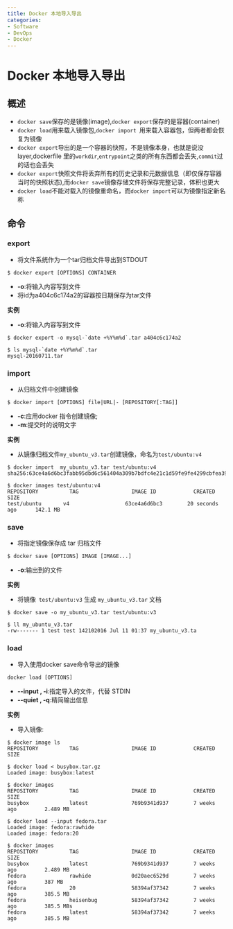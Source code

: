 ```yaml
---
title: Docker 本地导入导出
categories:
- Software
- DevOps
- Docker
---
```

# Docker 本地导入导出

## 概述

- `docker save`保存的是镜像(image),`docker export`保存的是容器(container)
- `docker load`用来载入镜像包,`docker import `用来载入容器包，但两者都会恢复为镜像
- `docker export`导出的是一个容器的快照，不是镜像本身，也就是说没 layer,dockerfile 里的`workdir`,`entrypoint`之类的所有东西都会丢失,`commit`过的话也会丢失
- `docker export`快照文件将丢弃所有的历史记录和元数据信息（即仅保存容器当时的快照状态),而`docker save`镜像存储文件将保存完整记录，体积也更大
- `docker load`不能对载入的镜像重命名，而`docker import`可以为镜像指定新名称

## 命令

### export

- 将文件系统作为一个tar归档文件导出到STDOUT

```shell
$ docker export [OPTIONS] CONTAINER
```

- **-o**:将输入内容写到文件
- 将id为a404c6c174a2的容器按日期保存为tar文件

**实例**

- **-o**:将输入内容写到文件

```shell
$ docker export -o mysql-`date +%Y%m%d`.tar a404c6c174a2

$ ls mysql-`date +%Y%m%d`.tar
mysql-20160711.tar
```

### import

- 从归档文件中创建镜像

```shell
$ docker import [OPTIONS] file|URL|- [REPOSITORY[:TAG]]
```

- **-c**:应用docker 指令创建镜像;
- **-m**:提交时的说明文字

**实例**

- 从镜像归档文件`my_ubuntu_v3.tar`创建镜像，命名为`test/ubuntu:v4`

```shell
$ docker import  my_ubuntu_v3.tar test/ubuntu:v4
sha256:63ce4a6d6bc3fabb95dbd6c561404a309b7bdfc4e21c1d59fe9fe4299cbfea39

$ docker images test/ubuntu:v4
REPOSITORY          TAG                 IMAGE ID            CREATED             SIZE
test/ubuntu       v4                  63ce4a6d6bc3        20 seconds ago      142.1 MB
```

### save

* 将指定镜像保存成 tar 归档文件

```shell
$ docker save [OPTIONS] IMAGE [IMAGE...]
```

- **-o**:输出到的文件

**实例**

- 将镜像` test/ubuntu:v3` 生成 `my_ubuntu_v3.tar` 文档

```shell
$ docker save -o my_ubuntu_v3.tar test/ubuntu:v3

$ ll my_ubuntu_v3.tar
-rw------- 1 test test 142102016 Jul 11 01:37 my_ubuntu_v3.ta
```

### load

- 导入使用docker save命令导出的镜像

```shell
docker load [OPTIONS]
```

- **--input , -i**:指定导入的文件，代替 STDIN
- **--quiet , -q**:精简输出信息

**实例**

- 导入镜像:

```shell
$ docker image ls
REPOSITORY          TAG                 IMAGE ID            CREATED             SIZE

$ docker load < busybox.tar.gz
Loaded image: busybox:latest

$ docker images
REPOSITORY          TAG                 IMAGE ID            CREATED             SIZE
busybox             latest              769b9341d937        7 weeks ago         2.489 MB

$ docker load --input fedora.tar
Loaded image: fedora:rawhide
Loaded image: fedora:20

$ docker images
REPOSITORY          TAG                 IMAGE ID            CREATED             SIZE
busybox             latest              769b9341d937        7 weeks ago         2.489 MB
fedora              rawhide             0d20aec6529d        7 weeks ago         387 MB
fedora              20                  58394af37342        7 weeks ago         385.5 MB
fedora              heisenbug           58394af37342        7 weeks ago         385.5 MBs
fedora              latest              58394af37342        7 weeks ago         385.5 MB
```